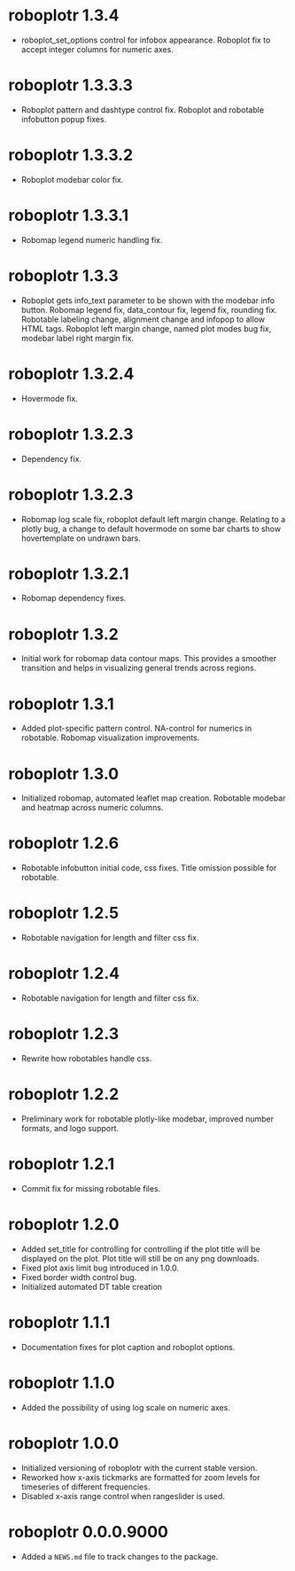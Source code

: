 # roboplotr 1.3.4

* roboplot_set_options control for infobox appearance. Roboplot fix to accept integer columns for numeric axes.

# roboplotr 1.3.3.3

* Roboplot pattern and dashtype control fix. Roboplot and robotable infobutton popup fixes.

# roboplotr 1.3.3.2

* Roboplot modebar color fix.

# roboplotr 1.3.3.1

* Robomap legend numeric handling fix.

# roboplotr 1.3.3

* Roboplot gets info_text parameter to be shown with the modebar info button. Robomap legend fix, data_contour fix, legend fix, rounding fix. Robotable labeling change, alignment change and infopop to allow HTML tags. Roboplot left margin change, named plot modes bug fix, modebar label right margin fix.

# roboplotr 1.3.2.4

* Hovermode fix.

# roboplotr 1.3.2.3

* Dependency fix.

# roboplotr 1.3.2.3

* Robomap log scale fix, roboplot default left margin change. Relating to a plotly bug, a change to default hovermode on some bar charts to show hovertemplate on undrawn bars.

# roboplotr 1.3.2.1

* Robomap dependency fixes.

# roboplotr 1.3.2

* Initial work for robomap data contour maps. This provides a smoother transition and helps in visualizing general trends across regions.

# roboplotr 1.3.1

* Added plot-specific pattern control. NA-control for numerics in robotable. Robomap visualization improvements.

# roboplotr 1.3.0

* Initialized robomap, automated leaflet map creation. Robotable modebar and heatmap across numeric columns.

# roboplotr 1.2.6

* Robotable infobutton initial code, css fixes. Title omission possible for robotable.

# roboplotr 1.2.5

* Robotable navigation for length and filter css fix.

# roboplotr 1.2.4

* Robotable navigation for length and filter css fix.

# roboplotr 1.2.3

* Rewrite how robotables handle css.

# roboplotr 1.2.2

* Preliminary work for robotable plotly-like modebar, improved number formats, and logo support.

# roboplotr 1.2.1

* Commit fix for missing robotable files.

# roboplotr 1.2.0

* Added set_title for controlling for controlling if the plot title will be displayed on the plot. Plot title will still be on any png downloads.
* Fixed plot axis limit bug introduced in 1.0.0.
* Fixed border width control bug.
* Initialized automated DT table creation

# roboplotr 1.1.1

* Documentation fixes for plot caption and roboplot options.

# roboplotr 1.1.0 

* Added the possibility of using log scale on numeric axes.

# roboplotr 1.0.0

* Initialized versioning of roboplotr with the current stable version.
* Reworked how x-axis tickmarks are formatted for zoom levels for timeseries of different frequencies.
* Disabled x-axis range control when rangeslider is used.

# roboplotr 0.0.0.9000

* Added a `NEWS.md` file to track changes to the package.
